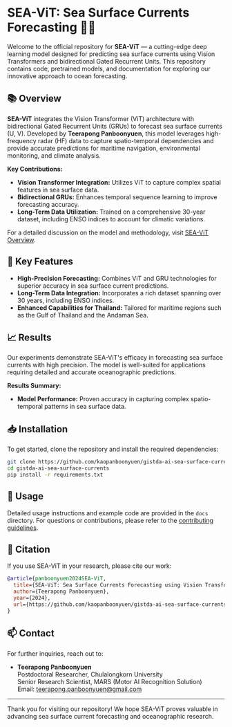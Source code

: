 # SEA-ViT: Sea Surface Currents Forecasting 🌊🚀

<!-- ![SEA-ViT Logo](https://example.com/sea-vit-logo.png) -->

Welcome to the official repository for **SEA-ViT** — a cutting-edge deep learning model designed for predicting sea surface currents using Vision Transformers and bidirectional Gated Recurrent Units. This repository contains code, pretrained models, and documentation for exploring our innovative approach to ocean forecasting.

## 📚 Overview

**SEA-ViT** integrates the Vision Transformer (ViT) architecture with bidirectional Gated Recurrent Units (GRUs) to forecast sea surface currents (U, V). Developed by **Teerapong Panboonyuen**, this model leverages high-frequency radar (HF) data to capture spatio-temporal dependencies and provide accurate predictions for maritime navigation, environmental monitoring, and climate analysis.

**Key Contributions:**
- **Vision Transformer Integration:** Utilizes ViT to capture complex spatial features in sea surface data.
- **Bidirectional GRUs:** Enhances temporal sequence learning to improve forecasting accuracy.
- **Long-Term Data Utilization:** Trained on a comprehensive 30-year dataset, including ENSO indices to account for climatic variations.

For a detailed discussion on the model and methodology, visit [SEA-ViT Overview](https://kaopanboonyuen.github.io/blog/2024-09-15-sea-vit-sea-surface-currents-forecasting-with-vision-transformers-and-grus/).

## 🔬 Key Features

- **High-Precision Forecasting:** Combines ViT and GRU technologies for superior accuracy in sea surface current predictions.
- **Long-Term Data Integration:** Incorporates a rich dataset spanning over 30 years, including ENSO indices.
- **Enhanced Capabilities for Thailand:** Tailored for maritime regions such as the Gulf of Thailand and the Andaman Sea.

## 📈 Results

Our experiments demonstrate SEA-ViT's efficacy in forecasting sea surface currents with high precision. The model is well-suited for applications requiring detailed and accurate oceanographic predictions.

**Results Summary:**
- **Model Performance:** Proven accuracy in capturing complex spatio-temporal patterns in sea surface data.

## 📥 Installation

To get started, clone the repository and install the required dependencies:

```bash
git clone https://github.com/kaopanboonyuen/gistda-ai-sea-surface-currents.git
cd gistda-ai-sea-surface-currents
pip install -r requirements.txt
```

## 🚀 Usage

Detailed usage instructions and example code are provided in the `docs` directory. For questions or contributions, please refer to the [contributing guidelines](CONTRIBUTING.md).

## 📄 Citation

If you use SEA-ViT in your research, please cite our work:

```bibtex
@article{panboonyuen2024SEA-ViT,
  title={SEA-ViT: Sea Surface Currents Forecasting using Vision Transformers and Bidirectional GRUs},
  author={Teerapong Panboonyuen},
  year={2024},
  url={https://github.com/kaopanboonyuen/gistda-ai-sea-surface-currents}
}
```

## 📫 Contact

For further inquiries, reach out to:

- **Teerapong Panboonyuen**  
  Postdoctoral Researcher, Chulalongkorn University  
  Senior Research Scientist, MARS (Motor AI Recognition Solution)  
  Email: [teerapong.panboonyuen@gmail.com](mailto:teerapong.panboonyuen@gmail.com)

---

Thank you for visiting our repository! We hope SEA-ViT proves valuable in advancing sea surface current forecasting and oceanographic research.